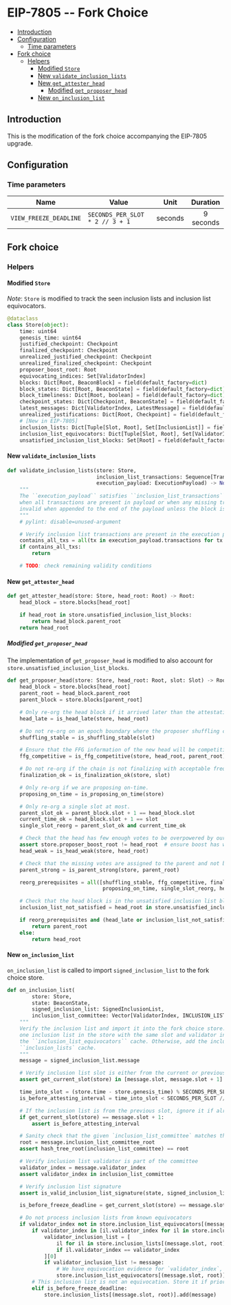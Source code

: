 # EIP-7805 -- Fork Choice

<!-- mdformat-toc start --slug=github --no-anchors --maxlevel=6 --minlevel=2 -->

- [Introduction](#introduction)
- [Configuration](#configuration)
  - [Time parameters](#time-parameters)
- [Fork choice](#fork-choice)
  - [Helpers](#helpers)
    - [Modified `Store`](#modified-store)
    - [New `validate_inclusion_lists`](#new-validate_inclusion_lists)
    - [New `get_attester_head`](#new-get_attester_head)
      - [Modified `get_proposer_head`](#modified-get_proposer_head)
    - [New `on_inclusion_list`](#new-on_inclusion_list)

<!-- mdformat-toc end -->

## Introduction

This is the modification of the fork choice accompanying the EIP-7805 upgrade.

## Configuration

### Time parameters

| Name                   | Value                           |  Unit   | Duration  |
| ---------------------- | ------------------------------- | :-----: | :-------: |
| `VIEW_FREEZE_DEADLINE` | `SECONDS_PER_SLOT * 2 // 3 + 1` | seconds | 9 seconds |

## Fork choice

### Helpers

#### Modified `Store`

*Note*: `Store` is modified to track the seen inclusion lists and inclusion list equivocators.

```python
@dataclass
class Store(object):
    time: uint64
    genesis_time: uint64
    justified_checkpoint: Checkpoint
    finalized_checkpoint: Checkpoint
    unrealized_justified_checkpoint: Checkpoint
    unrealized_finalized_checkpoint: Checkpoint
    proposer_boost_root: Root
    equivocating_indices: Set[ValidatorIndex]
    blocks: Dict[Root, BeaconBlock] = field(default_factory=dict)
    block_states: Dict[Root, BeaconState] = field(default_factory=dict)
    block_timeliness: Dict[Root, boolean] = field(default_factory=dict)
    checkpoint_states: Dict[Checkpoint, BeaconState] = field(default_factory=dict)
    latest_messages: Dict[ValidatorIndex, LatestMessage] = field(default_factory=dict)
    unrealized_justifications: Dict[Root, Checkpoint] = field(default_factory=dict)
    # [New in EIP-7805]
    inclusion_lists: Dict[Tuple[Slot, Root], Set[InclusionList]] = field(default_factory=dict)
    inclusion_list_equivocators: Dict[Tuple[Slot, Root], Set[ValidatorIndex]] = field(default_factory=dict)
    unsatisfied_inclusion_list_blocks: Set[Root] = field(default_factory=Set)
```

#### New `validate_inclusion_lists`

```python
def validate_inclusion_lists(store: Store,
                             inclusion_list_transactions: Sequence[Transaction],
                             execution_payload: ExecutionPayload) -> None:
    """
    The ``execution_payload`` satisfies ``inclusion_list_transactions`` validity conditions either
    when all transactions are present in payload or when any missing transactions are found to be
    invalid when appended to the end of the payload unless the block is full.
    """
    # pylint: disable=unused-argument

    # Verify inclusion list transactions are present in the execution payload
    contains_all_txs = all(tx in execution_payload.transactions for tx in inclusion_list_transactions)
    if contains_all_txs:
        return

    # TODO: check remaining validity conditions
```

#### New `get_attester_head`

```python
def get_attester_head(store: Store, head_root: Root) -> Root:
    head_block = store.blocks[head_root]

    if head_root in store.unsatisfied_inclusion_list_blocks:
        return head_block.parent_root
    return head_root

```

##### Modified `get_proposer_head`

The implementation of `get_proposer_head` is modified to also account for `store.unsatisfied_inclusion_list_blocks`.

```python
def get_proposer_head(store: Store, head_root: Root, slot: Slot) -> Root:
    head_block = store.blocks[head_root]
    parent_root = head_block.parent_root
    parent_block = store.blocks[parent_root]

    # Only re-org the head block if it arrived later than the attestation deadline.
    head_late = is_head_late(store, head_root)

    # Do not re-org on an epoch boundary where the proposer shuffling could change.
    shuffling_stable = is_shuffling_stable(slot)

    # Ensure that the FFG information of the new head will be competitive with the current head.
    ffg_competitive = is_ffg_competitive(store, head_root, parent_root)

    # Do not re-org if the chain is not finalizing with acceptable frequency.
    finalization_ok = is_finalization_ok(store, slot)

    # Only re-org if we are proposing on-time.
    proposing_on_time = is_proposing_on_time(store)

    # Only re-org a single slot at most.
    parent_slot_ok = parent_block.slot + 1 == head_block.slot
    current_time_ok = head_block.slot + 1 == slot
    single_slot_reorg = parent_slot_ok and current_time_ok

    # Check that the head has few enough votes to be overpowered by our proposer boost.
    assert store.proposer_boost_root != head_root  # ensure boost has worn off
    head_weak = is_head_weak(store, head_root)

    # Check that the missing votes are assigned to the parent and not being hoarded.
    parent_strong = is_parent_strong(store, parent_root)

    reorg_prerequisites = all([shuffling_stable, ffg_competitive, finalization_ok,
                               proposing_on_time, single_slot_reorg, head_weak, parent_strong])

    # Check that the head block is in the unsatisfied inclusion list blocks
    inclusion_list_not_satisfied = head_root in store.unsatisfied_inclusion_list_blocks  # [New in EIP-7805]

    if reorg_prerequisites and (head_late or inclusion_list_not_satisfied):
        return parent_root
    else:
        return head_root
```

#### New `on_inclusion_list`

`on_inclusion_list` is called to import `signed_inclusion_list` to the fork choice store.

```python
def on_inclusion_list(
        store: Store,
        state: BeaconState,
        signed_inclusion_list: SignedInclusionList,
        inclusion_list_committee: Vector[ValidatorIndex, INCLUSION_LIST_COMMITTEE_SIZE]) -> None:
    """
    Verify the inclusion list and import it into the fork choice store. If there exists more than
    one inclusion list in the store with the same slot and validator index, add the equivocator to
    the ``inclusion_list_equivocators`` cache. Otherwise, add the inclusion list to the
    ``inclusion_lists` cache.
    """
    message = signed_inclusion_list.message

    # Verify inclusion list slot is either from the current or previous slot
    assert get_current_slot(store) in [message.slot, message.slot + 1]

    time_into_slot = (store.time - store.genesis_time) % SECONDS_PER_SLOT
    is_before_attesting_interval = time_into_slot < SECONDS_PER_SLOT // INTERVALS_PER_SLOT

    # If the inclusion list is from the previous slot, ignore it if already past the attestation deadline
    if get_current_slot(store) == message.slot + 1:
        assert is_before_attesting_interval

    # Sanity check that the given `inclusion_list_committee` matches the root in the inclusion list
    root = message.inclusion_list_committee_root
    assert hash_tree_root(inclusion_list_committee) == root

    # Verify inclusion list validator is part of the committee
    validator_index = message.validator_index
    assert validator_index in inclusion_list_committee

    # Verify inclusion list signature
    assert is_valid_inclusion_list_signature(state, signed_inclusion_list)

    is_before_freeze_deadline = get_current_slot(store) == message.slot and time_into_slot < VIEW_FREEZE_DEADLINE

    # Do not process inclusion lists from known equivocators
    if validator_index not in store.inclusion_list_equivocators[(message.slot, root)]:
        if validator_index in [il.validator_index for il in store.inclusion_lists[(message.slot, root)]]:
            validator_inclusion_list = [
                il for il in store.inclusion_lists[(message.slot, root)]
                if il.validator_index == validator_index
            ][0]
            if validator_inclusion_list != message:
                # We have equivocation evidence for `validator_index`, record it as equivocator
                store.inclusion_list_equivocators[(message.slot, root)].add(validator_index)
        # This inclusion list is not an equivocation. Store it if prior to the view freeze deadline
        elif is_before_freeze_deadline:
            store.inclusion_lists[(message.slot, root)].add(message)
```
